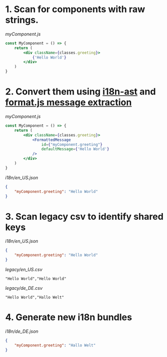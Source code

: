 # 1. Scan for components with raw strings.

*myComponent.js*
```jsx
const MyComponent = () => {
    return (
        <div className={classes.greeting}>
            {'Hello World'}
        </div>
    )
}
```

# 2. Convert them using [i18n-ast](https://git.corp.adobe.com/owls/i18n-ast) and [format.js message extraction](https://formatjs.io/docs/getting-started/message-extraction/)

*myComponent.js*
```jsx
const MyComponent = () => {
    return (
        <div className={classes.greeting}>
            <FormattedMessage 
                id={"myComponent.greeting"} 
                defaultMessage={'Hello World'}
            />
        </div>
    )
}
```

*i18n/en_US.json*
```json
{
    "myComponent.greeting": "Hello World"
}
```

# 3. Scan legacy csv to identify shared keys

*i18n/en_US.json*
```json
{
    "myComponent.greeting": "Hello World"
}
```

*legacy/en_US.csv*

```csv
"Hello World","Hello World"
```

*legacy/de_DE.csv*

```csv
"Hello World","Hallo Welt"
```

# 4. Generate new i18n bundles

*i18n/de_DE.json*
```json
{
    "myComponent.greeting": "Hallo Welt"
}
```